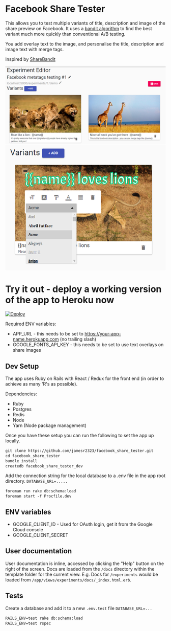 # Facebook Share Tester

This allows you to test multiple variants of title, description and image of the share preview on Facebook. It uses a [bandit algorithm](https://en.wikipedia.org/wiki/Thompson_sampling) to find the best variant much more quickly than conventional A/B testing.

You add overlay text to the image, and personalise the title, description and image text with merge tags.

Inspired by [ShareBandit](https://github.com/MoveOnOrg/sharebandit)

![screenshot of the experiment editor](./docs/experiment_editor.png "WYSIWYG editor")
![screenshot of the experiment editor](./docs/exp2.png "WYSIWYG editor")

# Try it out - deploy a working version of the app to Heroku now

[![Deploy](https://www.herokucdn.com/deploy/button.svg)](https://heroku.com/deploy)

Required ENV variables:
 - APP_URL - this needs to be set to https://your-app-name.herokuapp.com (no trailing slash)
 - GOOGLE_FONTS_API_KEY - this needs to be set to use text overlays on share images

## Dev Setup

The app uses Ruby on Rails with React / Redux for the front end (in order to achieve as many 'R's as possible).

Dependencies:
 - Ruby
 - Postgres
 - Redis
 - Node
 - Yarn (Node package management)

Once you have these setup you can run the following to set the app up locally.

```
git clone https://github.com/jamesr2323/facebook_share_tester.git
cd facebook_share_tester
bundle install
createdb facebook_share_tester_dev
```

Add the connection string for the local database to a .env file in the app root directory. `DATABASE_URL=.....`

```
foreman run rake db:schema:load
foreman start -f Procfile.dev
```

## ENV variables
 - GOOGLE_CLIENT_ID - Used for OAuth login, get it from the Google Cloud console
 - GOOGLE_CLIENT_SECRET

## User documentation

User documentation is inline, accessed by clicking the "Help" button on the right of the screen. Docs are loaded from the `/docs` directory within the template folder for the current view. E.g. Docs for `/experiments` would be loaded from `/app/views/experiments/docs/_index.html.erb`.

## Tests

Create a database and add it to a new `.env.test` file `DATABASE_URL=...`

```
RAILS_ENV=test rake db:schema:load
RAILS_ENV=test rspec
```
